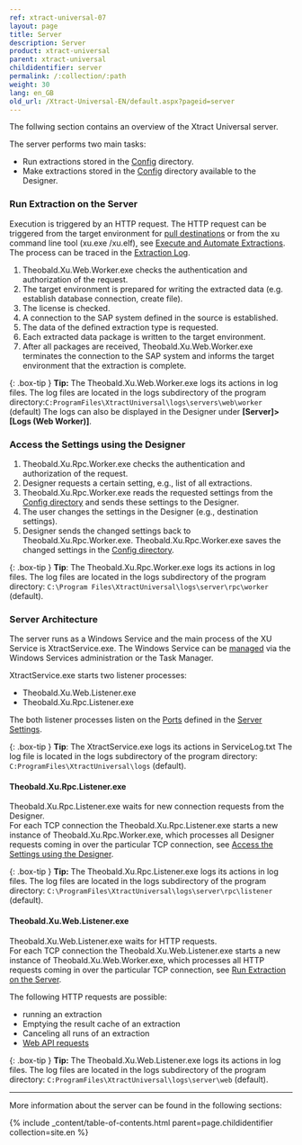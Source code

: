 ```yaml
---
ref: xtract-universal-07
layout: page
title: Server
description: Server
product: xtract-universal
parent: xtract-universal
childidentifier: server
permalink: /:collection/:path
weight: 30
lang: en_GB
old_url: /Xtract-Universal-EN/default.aspx?pageid=server
---
```


The follwing section contains an overview of the Xtract Universal server.

The server performs two main tasks:

- Run extractions stored in the [Config](./introduction/backup-and-migration#configuration-files) directory. 
- Make extractions stored in the [Config](./introduction/backup-and-migration#configuration-files) directory available to the Designer.

### Run Extraction on the Server

Execution is triggered by an HTTP request. The HTTP request can be triggered from the target environment for [pull destinations](./destinations#pull-and-push-destinations) or from the xu command line tool (xu.exe /xu.elf), see [Execute and Automate Extractions](./execute-and-automate-extractions).<br> 
The process can be traced in the [Extraction Log](./logging/logging-access-via-designer#extraction-logs).

1. Theobald.Xu.Web.Worker.exe checks the authentication and authorization of the request.
2. The target environment is prepared for writing the extracted data (e.g. establish database connection, create file).
3. The license is checked.
4. A connection to the SAP system defined in the source is established.
5. The data of the defined extraction type is requested.
6. Each extracted data package is written to the target environment.
7. After all packages are received, Theobald.Xu.Web.Worker.exe terminates the connection to the SAP system and informs the target environment that the extraction is complete.

{: .box-tip }
**Tip:** The Theobald.Xu.Web.Worker.exe logs its actions in log files. 
The log files are located in the logs subdirectory of the program directory:`C:ProgramFiles\XtractUniversal\logs\servers\web\worker` (default) 
The logs can also be displayed in the Designer under **[Server]>[Logs (Web Worker)]**.

### Access the Settings using the Designer

1. Theobald.Xu.Rpc.Worker.exe checks the authentication and authorization of the request.
2. Designer requests a certain setting, e.g., list of all extractions. 
3. Theobald.Xu.Rpc.Worker.exe reads the requested settings from the [Config directory](./introduction/backup-and-migration#configuration-files) and sends these settings to the Designer.
4. The user changes the settings in the Designer (e.g., destination settings).
5. Designer sends the changed settings back to Theobald.Xu.Rpc.Worker.exe. Theobald.Xu.Rpc.Worker.exe saves the changed settings in the [Config directory](./introduction/backup-and-migration#configuration-files).

{: .box-tip }
**Tip**: The Theobald.Xu.Rpc.Worker.exe logs its actions in log files.
The log files are located in the logs subdirectory of the program directory: `C:\Program Files\XtractUniversal\logs\server\rpc\worker` (default).

### Server Architecture

The server runs as a Windows Service and the main process of the XU Service is XtractService.exe. The Windows Service can be [managed](./server/start-server) via the Windows Services administration or the Task Manager.

XtractService.exe starts two listener processes:
- Theobald.Xu.Web.Listener.exe
- Theobald.Xu.Rpc.Listener.exe

The both listener processes listen on the [Ports](./server/ports) defined in the [Server Settings](./server/server-settings).

{: .box-tip }
**Tip**: The XtractService.exe logs its actions in ServiceLog.txt 
The log file is located in the logs subdirectory of the program directory: `C:ProgramFiles\XtractUniversal\logs` (default).

#### Theobald.Xu.Rpc.Listener.exe
Theobald.Xu.Rpc.Listener.exe waits for new connection requests from the Designer. <br>
For each TCP connection the Theobald.Xu.Rpc.Listener.exe starts a new instance of Theobald.Xu.Rpc.Worker.exe, which processes all Designer requests coming in over the particular TCP connection, see [Access the Settings using the Designer](#access-the-settings-using-the-designer).

{: .box-tip }
**Tip:** The Theobald.Xu.Rpc.Listener.exe logs its actions in log files. 
The log files are located in the logs subdirectory of the program directory: `C:\ProgramFiles\XtractUniversal\logs\server\rpc\listener` (default).

#### Theobald.Xu.Web.Listener.exe
Theobald.Xu.Web.Listener.exe waits for HTTP requests. <br>
For each TCP connection the Theobald.Xu.Web.Listener.exe starts a new instance of Theobald.Xu.Web.Worker.exe, which processes all HTTP requests coming in over the particular TCP connection, see [Run Extraction on the Server](#run-extraction-on-the-server).

The following HTTP requests are possible:
- running an extraction
- Emptying the result cache of an extraction
- Canceling all runs of an extraction
- [Web API requests](./web-api)

{: .box-tip }
**Tip:** The Theobald.Xu.Web.Listener.exe logs its actions in log files. 
The log files are located in the logs subdirectory of the program directory: `C:ProgramFiles\XtractUniversal\logs\server\web` (default).

*****
More information about the server can be found in the following sections:

{% include _content/table-of-contents.html parent=page.childidentifier collection=site.en %}
